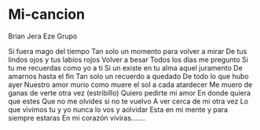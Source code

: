 # Mi-cancion
Brian Jera Eze Grupo


Si fuera mago del tiempo
Tan solo un momento para volver a mirar
De tus lindos ojos y tus labios rojos
Volver a besar
Todos los dias me pregunto
Si tu me recuerdas como yo a ti
Si un existe en tu alma aquel juramento
De amarnos hasta el fin
Tan solo un recuerdo a quedado
De todo lo que hubo ayer
Nuestro amor murio como muere el sol a cada atardecer
Me muero de ganas de verte otra vez
(estribillo)
Quiero pedirte mi amor
En donde quiera que estes
Que no me olvides si no te vuelvo
A ver cerca de mi otra vez
Lo que vivimos tu y yo nunca lo vos y aolvidar
Esta en mi mente y para siempre estaras
En mi corazón viviras.......
